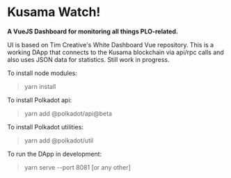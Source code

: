 # Kusama Watch!

<b>A VueJS Dashboard for monitoring all things PLO-related.</b>

UI is based on Tim Creative's White Dashboard Vue repository.
This is a working DApp that connects to the Kusama blockchain via api/rpc calls and also uses JSON data for statistics. 
Still work in progress.


To install node modules:
> yarn install

To install Polkadot api:
> yarn add @polkadot/api@beta

To install Polkadot utilities:
> yarn add @polkadot/util

To run the DApp in development:
> yarn serve --port 8081 [or any other]



